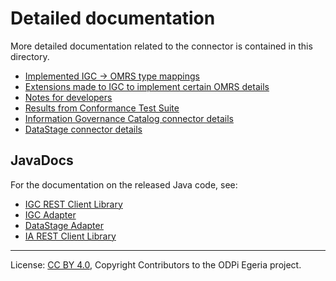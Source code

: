 <!-- SPDX-License-Identifier: CC-BY-4.0 -->
<!-- Copyright Contributors to the ODPi Egeria project. -->

# Detailed documentation

More detailed documentation related to the connector is contained in this directory.

- [Implemented IGC -> OMRS type mappings](mappings)
- [Extensions made to IGC to implement certain OMRS details](ibm-igc-extensions.md)
- [Notes for developers](developers)
- [Results from Conformance Test Suite](../cts)
- [Information Governance Catalog connector details](connector-details/IGC.md)
- [DataStage connector details](connector-details/DataStage.md)

## JavaDocs

For the documentation on the released Java code, see:

- [IGC REST Client Library](https://www.javadoc.io/doc/org.odpi.egeria/ibm-igc-rest-client-library/latest/index.html)
- [IGC Adapter](https://www.javadoc.io/doc/org.odpi.egeria/egeria-connector-ibm-igc-adapter/latest/index.html)
- [DataStage Adapter](https://www.javadoc.io/doc/org.odpi.egeria/egeria-connector-ibm-datastage-adapter/latest/index.html)
- [IA REST Client Library](https://www.javadoc.io/doc/org.odpi.egeria/ibm-ia-rest-client-library/latest/index.html)

----
License: [CC BY 4.0](https://creativecommons.org/licenses/by/4.0/),
Copyright Contributors to the ODPi Egeria project.
